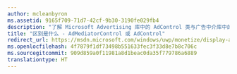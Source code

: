 ```yaml
---
author: mcleanbyron
ms.assetid: 9165f709-71d7-42cf-9b30-3190fe029fb4
description: "了解 Microsoft Advertising 库中的 AdControl 类与广告中介库中的 AdMediatorControl 类之间的区别。"
title: "区别是什么 - AdMediatorControl 或 AdControl"
redirect_url: https://msdn.microsoft.com/windows/uwp/monetize/display-ads-in-your-app
ms.openlocfilehash: 4f7879f1df73498b551633fec3f33d8e7b8c706c
ms.sourcegitcommit: 909d859a0f11981a8d1beac0da35f779786a6889
translationtype: HT
---
```

